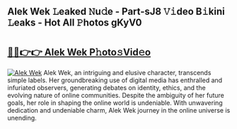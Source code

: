 ## Alek Wek 𝙻eaked 𝙽u𝚍e - Part-sJ8 𝚅𝚒deo B𝚒kini 𝙻eaks - Hot All 𝙿hotos gKyV0

# <h2><a href="http://ld0e059.urlbe.top/?page=Alek+Wek">🔗🔗👉👉 Alek Wek P𝚑oto𝚜Vid𝚎o</a></h2>

[![Alek Wek](https://i.imgur.com/eBuTRDB.gif)](http://ld0e059.urlbe.top/?page=Alek+Wek)
Alek Wek, an intriguing and elusive character, transcends simple labels. Her groundbreaking use of digital media has enthralled and infuriated observers, generating debates on identity, ethics, and the evolving nature of online communities. Despite the ambiguity of her future goals, her role in shaping the online world is undeniable. With unwavering dedication and undeniable charm, Alek Wek journey in the online universe is unending.
